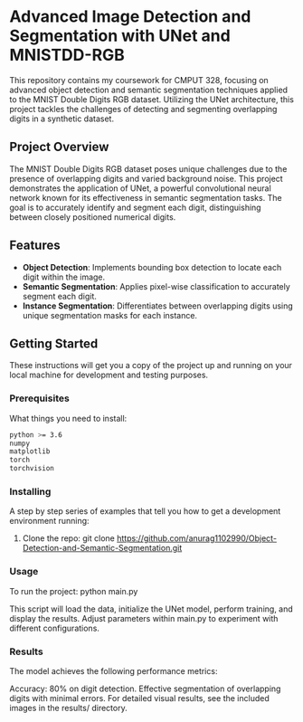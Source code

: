 # Advanced Image Detection and Segmentation with UNet and MNISTDD-RGB

This repository contains my coursework for CMPUT 328, focusing on advanced object detection and semantic segmentation techniques applied to the MNIST Double Digits RGB dataset. Utilizing the UNet architecture, this project tackles the challenges of detecting and segmenting overlapping digits in a synthetic dataset.

## Project Overview

The MNIST Double Digits RGB dataset poses unique challenges due to the presence of overlapping digits and varied background noise. This project demonstrates the application of UNet, a powerful convolutional neural network known for its effectiveness in semantic segmentation tasks. The goal is to accurately identify and segment each digit, distinguishing between closely positioned numerical digits.

## Features

- **Object Detection**: Implements bounding box detection to locate each digit within the image.
- **Semantic Segmentation**: Applies pixel-wise classification to accurately segment each digit.
- **Instance Segmentation**: Differentiates between overlapping digits using unique segmentation masks for each instance.

## Getting Started

These instructions will get you a copy of the project up and running on your local machine for development and testing purposes.

### Prerequisites

What things you need to install:

```bash
python >= 3.6
numpy
matplotlib
torch
torchvision
```

### Installing
A step by step series of examples that tell you how to get a development environment running:
1. Clone the repo:
      git clone https://github.com/anurag1102990/Object-Detection-and-Semantic-Segmentation.git

### Usage
To run the project:
      python main.py
      
This script will load the data, initialize the UNet model, perform training, and display the results. Adjust parameters within main.py to experiment with different configurations.

### Results
The model achieves the following performance metrics:

Accuracy: 80% on digit detection.
Effective segmentation of overlapping digits with minimal errors.
For detailed visual results, see the included images in the results/ directory.

